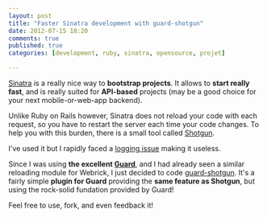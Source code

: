```yaml
---
layout: post
title: "Faster Sinatra development with guard-shotgun"
date: 2012-07-15 18:20
comments: true
published: true
categories: [development, ruby, sinatra, opensource, projet]

---
```

[Sinatra](http://www.sinatrarb.com/) is a really nice way to **bootstrap projects**. It allows to **start really fast**, and is really suited for **API-based** projects (may be a good choice for your next mobile-or-web-app backend).

Unlike Ruby on Rails however, Sinatra does not reload your code with each request, so you have to restart the server each time your code changes. To help you with this burden, there is a small tool called [Shotgun](https://github.com/rtomayko/shotgun).

I've used it but I rapidly faced a [logging issue](https://github.com/rtomayko/shotgun/issues/34) making it useless.

Since I was using **the excellent [Guard](https://github.com/guard/guard/)**, and I had already seen a similar reloading module for Webrick, I just decided to code [guard-shotgun](https://github.com/rchampourlier/guard-shotgun). It's a fairly simple **plugin for Guard** providing the **same feature as Shotgun**, but using the rock-solid fundation provided by Guard!

Feel free to use, fork, and even feedback it!